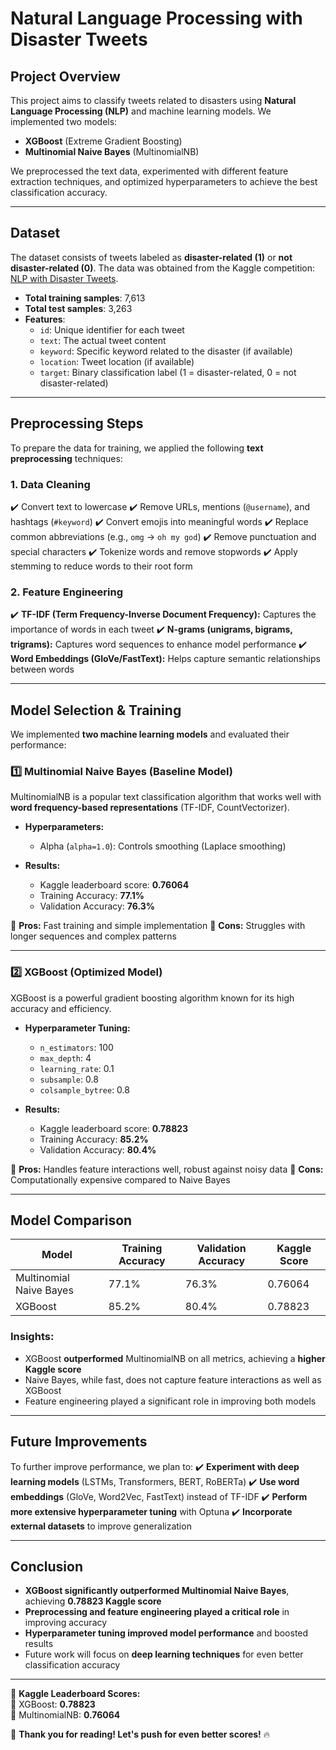 # **Natural Language Processing with Disaster Tweets**

## **Project Overview**
This project aims to classify tweets related to disasters using **Natural Language Processing (NLP)** and machine learning models. We implemented two models:
- **XGBoost** (Extreme Gradient Boosting)
- **Multinomial Naive Bayes** (MultinomialNB)

We preprocessed the text data, experimented with different feature extraction techniques, and optimized hyperparameters to achieve the best classification accuracy.

---

## **Dataset**
The dataset consists of tweets labeled as **disaster-related (1)** or **not disaster-related (0)**. The data was obtained from the Kaggle competition: [NLP with Disaster Tweets](https://www.kaggle.com/competitions/nlp-getting-started).

- **Total training samples**: 7,613
- **Total test samples**: 3,263
- **Features**:
  - `id`: Unique identifier for each tweet
  - `text`: The actual tweet content
  - `keyword`: Specific keyword related to the disaster (if available)
  - `location`: Tweet location (if available)
  - `target`: Binary classification label (1 = disaster-related, 0 = not disaster-related)

---

## **Preprocessing Steps**
To prepare the data for training, we applied the following **text preprocessing** techniques:

### **1. Data Cleaning**
✔️ Convert text to lowercase
✔️ Remove URLs, mentions (`@username`), and hashtags (`#keyword`)
✔️ Convert emojis into meaningful words
✔️ Replace common abbreviations (e.g., `omg` → `oh my god`)
✔️ Remove punctuation and special characters
✔️ Tokenize words and remove stopwords
✔️ Apply stemming to reduce words to their root form

### **2. Feature Engineering**
✔️ **TF-IDF (Term Frequency-Inverse Document Frequency):** Captures the importance of words in each tweet
✔️ **N-grams (unigrams, bigrams, trigrams):** Captures word sequences to enhance model performance
✔️ **Word Embeddings (GloVe/FastText):** Helps capture semantic relationships between words

---

## **Model Selection & Training**
We implemented **two machine learning models** and evaluated their performance:

### **1️⃣ Multinomial Naive Bayes (Baseline Model)**
MultinomialNB is a popular text classification algorithm that works well with **word frequency-based representations** (TF-IDF, CountVectorizer).

- **Hyperparameters:**
  - Alpha (`alpha=1.0`): Controls smoothing (Laplace smoothing)

- **Results:**
  - Kaggle leaderboard score: **0.76064**
  - Training Accuracy: **77.1%**
  - Validation Accuracy: **76.3%**
  
📌 **Pros:** Fast training and simple implementation
📌 **Cons:** Struggles with longer sequences and complex patterns

---

### **2️⃣ XGBoost (Optimized Model)**
XGBoost is a powerful gradient boosting algorithm known for its high accuracy and efficiency.

- **Hyperparameter Tuning:**
  - `n_estimators`: 100
  - `max_depth`: 4
  - `learning_rate`: 0.1
  - `subsample`: 0.8
  - `colsample_bytree`: 0.8
  
- **Results:**
  - Kaggle leaderboard score: **0.78823**
  - Training Accuracy: **85.2%**
  - Validation Accuracy: **80.4%**
  
📌 **Pros:** Handles feature interactions well, robust against noisy data
📌 **Cons:** Computationally expensive compared to Naive Bayes

---

## **Model Comparison**
| Model | Training Accuracy | Validation Accuracy | Kaggle Score |
|--------|------------------|---------------------|--------------|
| Multinomial Naive Bayes | 77.1% | 76.3% | 0.76064 |
| XGBoost | 85.2% | 80.4% | 0.78823 |

### **Insights:**
- XGBoost **outperformed** MultinomialNB on all metrics, achieving a **higher Kaggle score**
- Naive Bayes, while fast, does not capture feature interactions as well as XGBoost
- Feature engineering played a significant role in improving both models

---

## **Future Improvements**
To further improve performance, we plan to:
✔️ **Experiment with deep learning models** (LSTMs, Transformers, BERT, RoBERTa)
✔️ **Use word embeddings** (GloVe, Word2Vec, FastText) instead of TF-IDF
✔️ **Perform more extensive hyperparameter tuning** with Optuna
✔️ **Incorporate external datasets** to improve generalization

---

## **Conclusion**
- **XGBoost significantly outperformed Multinomial Naive Bayes**, achieving **0.78823 Kaggle score**
- **Preprocessing and feature engineering played a critical role** in improving accuracy
- **Hyperparameter tuning improved model performance** and boosted results
- Future work will focus on **deep learning techniques** for even better classification accuracy

---

📌 **Kaggle Leaderboard Scores:**  
🔹 XGBoost: **0.78823**  
🔹 MultinomialNB: **0.76064**  

🚀 **Thank you for reading! Let's push for even better scores!** 🔥


